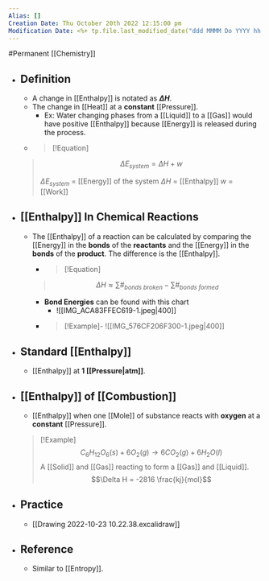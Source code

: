 ```yaml
---
Alias: []
Creation Date: Thu October 20th 2022 12:15:00 pm 
Modification Date: <%+ tp.file.last_modified_date("ddd MMMM Do YYYY hh:mm:ss a") %>
---
```

#Permanent [[Chemistry]]

- ## Definition
	- A change in [[Enthalpy]] is notated as **$\Delta H$**.
	- The change in [[Heat]] at a **constant** [[Pressure]].
		- Ex: Water changing phases from a [[Liquid]] to a [[Gas]] would have positive [[Enthalpy]] because [[Energy]] is released during the process.
	- > [!Equation]
	> $$\Delta E_{system}=\Delta H+w$$
	> 
	> $\Delta E_{system}$ = [[Energy]] of the system
	> $\Delta H$ = [[Enthalpy]]
	> $w$ = [[Work]]
	
- ## [[Enthalpy]] In Chemical Reactions
	- The [[Enthalpy]] of a reaction can be calculated by comparing the [[Energy]] in the **bonds** of the **reactants** and the [[Energy]] in the **bonds** of the **product**. The difference is the [[Enthalpy]].
		- > [!Equation]
		> $$\Delta H \approx \sum \#_{bonds\ broken} - \sum \#_{bonds\ formed}$$
		- **Bond Energies** can be found with this chart
			- ![[IMG_ACA83FFEC619-1.jpeg|400]]
		- > [!Example]-
		  > ![[IMG_576CF206F300-1.jpeg|400]]
- ## Standard [[Enthalpy]]
	- [[Enthalpy]] at **1 [[Pressure|atm]]**.
- ## [[Enthalpy]] of [[Combustion]]
	- [[Enthalpy]] when one [[Mole]] of substance reacts with **oxygen** at a **constant** [[Pressure]].
	> [!Example]
	> $$C_6H_{12}O_6 (s) + 6O_2 (g)\rightarrow 6CO_2 (g) + 6H_2O(l)$$
	> A [[Solid]] and [[Gas]] reacting to form a [[Gas]] and [[Liquid]].
	> $$\Delta H = -2816 \frac{kj}{mol}$$
	
- ## Practice 
	- [[Drawing 2022-10-23 10.22.38.excalidraw]]
- ## Reference
	- Similar to [[Entropy]].